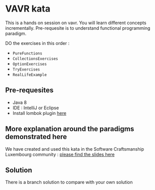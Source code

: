 # VAVR kata

This is a hands on session on vavr.
You will learn different concepts incrementally.
Pre-requesite is to understand functional programming paradigm. 

DO the exercises in this order :

* `PureFunctions`
* `CollectionsExercises`
* `OptionExercises`
* `TryExercises`
* `RealLifeExample`

## Pre-requesites
* Java 8
* IDE : IntelliJ or Eclipse
* Install lombok plugin [here](https://www.baeldung.com/lombok-ide)

## More explanation around the paradigms demonstrated here
We have created and used this kata in the Software Craftsmanship Luxembourg community : [please find the slides here](https://speakerdeck.com/thirion/functional-programming-made-easy-in-java-and-c-number)

## Solution
There is a branch solution to compare with your own solution
